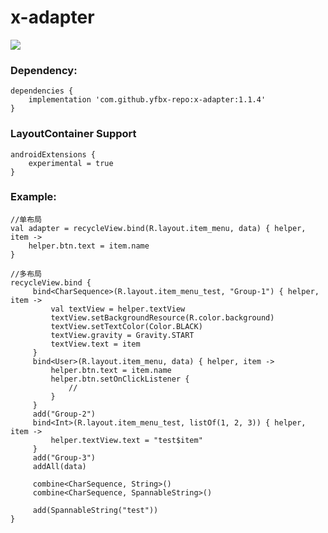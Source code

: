 # x-adapter


[![](https://img.shields.io/badge/release-1.1.4-blue.svg)](https://github.com/yfbx-repo/x-adapter/releases)

### Dependency:
```
dependencies {
    implementation 'com.github.yfbx-repo:x-adapter:1.1.4'
}
```

### LayoutContainer Support
```
androidExtensions {
    experimental = true
}
```

### Example:

```
//单布局
val adapter = recycleView.bind(R.layout.item_menu, data) { helper, item ->
    helper.btn.text = item.name
}

//多布局
recycleView.bind {
     bind<CharSequence>(R.layout.item_menu_test, "Group-1") { helper, item ->
         val textView = helper.textView
         textView.setBackgroundResource(R.color.background)
         textView.setTextColor(Color.BLACK)
         textView.gravity = Gravity.START
         textView.text = item
     }
     bind<User>(R.layout.item_menu, data) { helper, item ->
         helper.btn.text = item.name
         helper.btn.setOnClickListener {
             //
         }
     }
     add("Group-2")
     bind<Int>(R.layout.item_menu_test, listOf(1, 2, 3)) { helper, item ->
         helper.textView.text = "test$item"
     }
     add("Group-3")
     addAll(data)

     combine<CharSequence, String>()
     combine<CharSequence, SpannableString>()

     add(SpannableString("test"))
}
```
